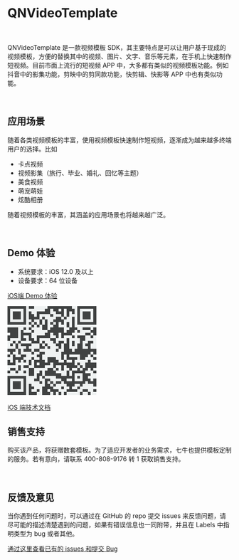 <a id="1"></a>
# QNVideoTemplate

</br>

QNVideoTemplate 是一款视频模板 SDK，其主要特点是可以让用户基于现成的视频模板，方便的替换其中的视频、图片、文字、音乐等元素，在手机上快速制作短视频。目前市面上流行的短视频 APP 中，大多都有类似的视频模板功能。例如抖音中的影集功能，剪映中的剪同款功能，快剪辑、快影等 APP 中也有类似功能。

</br>

## 应用场景
随着各类视频模板的丰富，使用视频模板快速制作短视频，逐渐成为越来越多终端用户的选择。比如

- 卡点视频
- 视频影集（旅行、毕业、婚礼、回忆等主题）
- 美食视频
- 萌宠萌娃
- 炫酷相册

随着视频模板的丰富，其涵盖的应用场景也将越来越广泛。

</br>

## Demo 体验

- 系统要求：iOS 12.0 及以上
- 设备要求：64 位设备
  
[iOS端 Demo 体验](http://fir.qnsdk.com/35et)

![QNVTDEMO](Document/images/qrcode.png)



[iOS 端技术文档](https://github.com/pili-engineering/QNVideoTemplate-iOS/blob/main/Document/QNVideoTemplate.md)




## 销售支持
购买该产品，将获赠数套模板。为了适应开发者的业务需求，七牛也提供模板定制的服务。若有意向，请联系 400-808-9176 转 1 获取销售支持。

</br>

## 反馈及意见

当你遇到任何问题时，可以通过在 GitHub 的 repo 提交 issues 来反馈问题，请尽可能的描述清楚遇到的问题，如果有错误信息也一同附带，并且在 Labels 中指明类型为 bug 或者其他。

[通过这里查看已有的 issues 和提交 Bug](https://github.com/pili-engineering/QNVideoTemplate-iOS/issues)
